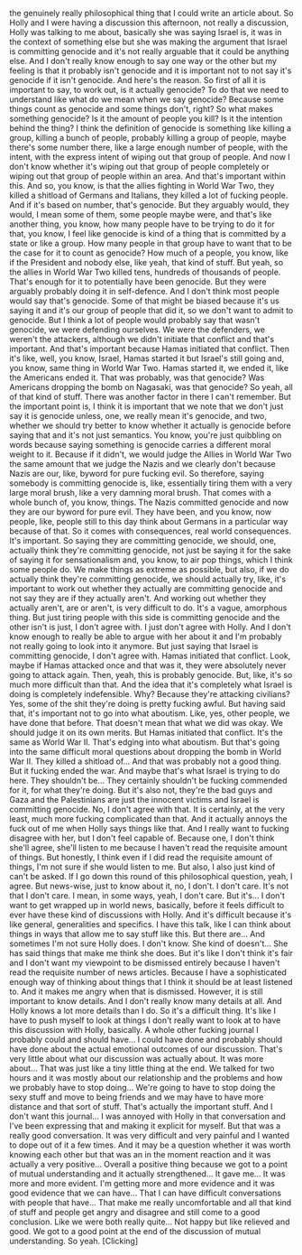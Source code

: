 ﻿the genuinely really philosophical thing that I could write an article about. So Holly and
I were having a discussion this afternoon, not really a discussion, Holly was talking
to me about, basically she was saying Israel is, it was in the context of something else
but she was making the argument that Israel is committing genocide and it's not really
arguable that it could be anything else. And I don't really know enough to say one way
or the other but my feeling is that it probably isn't genocide and it is important not to
not say it's genocide if it isn't genocide. And here's the reason. So first of all it
is important to say, to work out, is it actually genocide? To do that we need to understand
like what do we mean when we say genocide? Because some things count as genocide and
some things don't, right? So what makes something genocide? Is it the amount of people you kill?
Is it the intention behind the thing? I think the definition of genocide is something like
killing a group, killing a bunch of people, probably killing a group of people, maybe
there's some number there, like a large enough number of people, with the intent, with the
express intent of wiping out that group of people. And now I don't know whether it's
wiping out that group of people completely or wiping out that group of people within
an area. And that's important within this. And so, you know, is that the allies fighting
in World War Two, they killed a shitload of Germans and Italians, they killed a lot
of fucking people. And if it's based on number, that's genocide. But they arguably would,
they would, I mean some of them, some people maybe were, and that's like another thing,
you know, how many people have to be trying to do it for that, you know, I feel like genocide
is kind of a thing that is committed by a state or like a group. How many people in
that group have to want that to be the case for it to count as genocide? How much of a
people, you know, like if the President and nobody else, like yeah, that kind of stuff.
But yeah, so the allies in World War Two killed tens, hundreds of thousands of people. That's
enough for it to potentially have been genocide. But they were arguably probably doing it in
self-defence. And I don't think most people would say that's genocide. Some of that might
be biased because it's us saying it and it's our group of people that did it, so we don't
want to admit to genocide. But I think a lot of people would probably say that wasn't genocide,
we were defending ourselves. We were the defenders, we weren't the attackers, although we didn't
initiate that conflict and that's important. And that's important because Hamas initiated
that conflict. Then it's like, well, you know, Israel, Hamas started it but Israel's still
going and, you know, same thing in World War Two. Hamas started it, we ended it, like the
Americans ended it. That was probably, was that genocide? Was Americans dropping the bomb
on Nagasaki, was that genocide? So yeah, all of that kind of stuff. There was another factor
in there I can't remember. But the important point is, I think it is important that we
note that we don't just say it is genocide unless, one, we really mean it's genocide,
and two, whether we should try better to know whether it actually is genocide before saying
that and it's not just semantics. You know, you're just quibbling on words because saying
something is genocide carries a different moral weight to it. Because if it didn't, we would
judge the Allies in World War Two the same amount that we judge the Nazis and we clearly
don't because Nazis are our, like, byword for pure fucking evil. So therefore, saying
somebody is committing genocide is, like, essentially tiring them with a very large moral brush,
like a very damning moral brush. That comes with a whole bunch of, you know, things. The
Nazis committed genocide and now they are our byword for pure evil. They have been,
and you know, now people, like, people still to this day think about Germans in a particular
way because of that. So it comes with consequences, real world consequences. It's important. So
saying they are committing genocide, we should, one, actually think they're committing genocide,
not just be saying it for the sake of saying it for sensationalism and, you know, to air
pop things, which I think some people do. We make things as extreme as possible, but
also, if we do actually think they're committing genocide, we should actually try, like, it's
important to work out whether they actually are committing genocide and not say they are
if they actually aren't. And working out whether they actually aren't, are or aren't, is very
difficult to do. It's a vague, amorphous thing. But just tiring people with this side is committing
genocide and the other isn't is just, I don't agree with. I just don't agree with Holly.
And I don't know enough to really be able to argue with her about it and I'm probably
not really going to look into it anymore. But just saying that Israel is committing
genocide, I don't agree with. Hamas initiated that conflict. Look, maybe if Hamas attacked
once and that was it, they were absolutely never going to attack again. Then, yeah, this
is probably genocide. But, like, it's so much more difficult than that. And the idea that
it's completely what Israel is doing is completely indefensible. Why? Because they're attacking
civilians? Yes, some of the shit they're doing is pretty fucking awful. But having said that,
it's important not to go into what aboutism. Like, yes, other people, we have done that
before. That doesn't mean that what we did was okay. We should judge it on its own merits.
But Hamas initiated that conflict. It's the same as World War II. That's edging into what
aboutism. But that's going into the same difficult moral questions about dropping the bomb in
World War II. They killed a shitload of... And that was probably not a good thing. But
it fucking ended the war. And maybe that's what Israel is trying to do here. They shouldn't
be... They certainly shouldn't be fucking commended for it, for what they're doing. But it's also
not, they're the bad guys and Gaza and the Palestinians are just the innocent victims
and Israel is committing genocide. No, I don't agree with that. It is certainly, at the very
least, much more fucking complicated than that. And it actually annoys the fuck out of me
when Holly says things like that. And I really want to fucking disagree with her, but I don't
feel capable of. Because one, I don't think she'll agree, she'll listen to me because
I haven't read the requisite amount of things. But honestly, I think even if I did read the
requisite amount of things, I'm not sure if she would listen to me. But also, I also just
kind of can't be asked. If I go down this round of this philosophical question, yeah,
I agree. But news-wise, just to know about it, no, I don't. I don't care. It's not that
I don't care. I mean, in some ways, yeah, I don't care. But it's... I don't want to
get wrapped up in world news, basically, before it feels difficult to ever have these kind
of discussions with Holly. And it's difficult because it's like general, generalities and
specifics. I have this talk, like I can think about things in ways that allow me to say
stuff like this. But there are... And sometimes I'm not sure Holly does. I don't know. She
kind of doesn't... She has said things that make me think she does. But it's like I don't
think it's fair and I don't want my viewpoint to be dismissed entirely because I haven't
read the requisite number of news articles. Because I have a sophisticated enough way
of thinking about things that I think it should be at least listened to. And it makes me angry
when that is dismissed. However, it is still important to know details. And I don't really
know many details at all. And Holly knows a lot more details than I do. So it's a difficult
thing. It's like I have to push myself to look at things I don't really want to look
at to have this discussion with Holly, basically.
A whole other fucking journal I probably could and should have... I could have done and probably
should have done about the actual emotional outcomes of our discussion. That's very little
about what our discussion was actually about. It was more about... That was just like a
tiny little thing at the end. We talked for two hours and it was mostly about our relationship
and the problems and how we probably have to stop doing... We're going to have to stop
doing the sexy stuff and move to being friends and we may have to have more distance and
that sort of stuff. That's actually the important stuff. And I don't want this journal... I was
annoyed with Holly in that conversation and I've been expressing that and making it explicit
for myself. But that was a really good conversation. It was very difficult and very painful and
I wanted to dope out of it a few times. And it may be a question whether it was worth knowing
each other but that was an in the moment reaction and it was actually a very positive... Overall
a positive thing because we got to a point of mutual understanding and it actually strengthened...
It gave me... It was more and more evident. I'm getting more and more evidence and it
was good evidence that we can have... That I can have difficult conversations with people
that have... That make me really uncomfortable and all that kind of stuff and people get
angry and disagree and still come to a good conclusion. Like we were both really quite...
Not happy but like relieved and good. We got to a good point at the end of the discussion
of mutual understanding. So yeah.
[Clicking]

